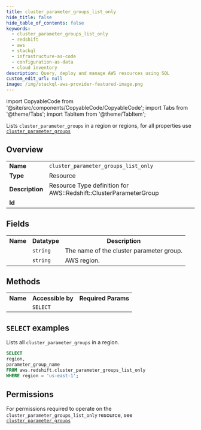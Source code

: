 ```yaml
---
title: cluster_parameter_groups_list_only
hide_title: false
hide_table_of_contents: false
keywords:
  - cluster_parameter_groups_list_only
  - redshift
  - aws
  - stackql
  - infrastructure-as-code
  - configuration-as-data
  - cloud inventory
description: Query, deploy and manage AWS resources using SQL
custom_edit_url: null
image: /img/stackql-aws-provider-featured-image.png
---
```


import CopyableCode from '@site/src/components/CopyableCode/CopyableCode';
import Tabs from '@theme/Tabs';
import TabItem from '@theme/TabItem';

Lists <code>cluster_parameter_groups</code> in a region or regions, for all properties use <a href="/services/serviceName/cluster_parameter_groups/"><code>cluster_parameter_groups</code></a>

## Overview
<table>
<tbody>
<tr><td><b>Name</b></td><td><code>cluster_parameter_groups_list_only</code></td></tr>
<tr><td><b>Type</b></td><td>Resource</td></tr>
<tr><td><b>Description</b></td><td>Resource Type definition for AWS::Redshift::ClusterParameterGroup</td></tr>
<tr><td><b>Id</b></td><td><CopyableCode code="aws.redshift.cluster_parameter_groups_list_only" /></td></tr>
</tbody>
</table>

## Fields
<table>
<tbody>
<tr><th>Name</th><th>Datatype</th><th>Description</th></tr><tr><td><CopyableCode code="parameter_group_name" /></td><td><code>string</code></td><td>The name of the cluster parameter group.</td></tr>
<tr><td><CopyableCode code="region" /></td><td><code>string</code></td><td>AWS region.</td></tr>
</tbody>
</table>

## Methods

<table>
<tbody>
  <tr>
    <th>Name</th>
    <th>Accessible by</th>
    <th>Required Params</th>
  </tr>
  <tr>
    <td><CopyableCode code="list_resources" /></td>
    <td><code>SELECT</code></td>
    <td><CopyableCode code="region" /></td>
  </tr>
</tbody>
</table>

## `SELECT` examples
Lists all <code>cluster_parameter_groups</code> in a region.
```sql
SELECT
region,
parameter_group_name
FROM aws.redshift.cluster_parameter_groups_list_only
WHERE region = 'us-east-1';
```


## Permissions

For permissions required to operate on the <code>cluster_parameter_groups_list_only</code> resource, see <a href="/services/redshift/cluster_parameter_groups/#permissions"><code>cluster_parameter_groups</code></a>

